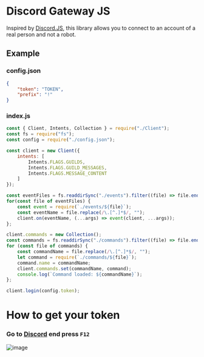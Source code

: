 # Discord Gateway JS
Inspired by [Discord.JS](https://github.com/discordjs/discord.js), this library allows you to connect to an account of a real person and not a robot.

## Example
### config.json
```json
{
    "token": "TOKEN",
    "prefix": "!"
}
```
### index.js
```js
const { Client, Intents, Collection } = require("./Client");
const fs = require("fs");
const config = require("./config.json");

const client = new Client({
    intents: [
        Intents.FLAGS.GUILDS,
        Intents.FLAGS.GUILD_MESSAGES,
        Intents.FLAGS.MESSAGE_CONTENT
    ]
});

const eventFiles = fs.readdirSync("./events").filter((file) => file.endsWith(".js"));
for(const file of eventFiles) {
    const event = require(`./events/${file}`);
    const eventName = file.replace(/\.[^.]*$/, "");
    client.on(eventName, (...args) => event(client, ...args));
};

client.commands = new Collection();
const commands = fs.readdirSync("./commands").filter((file) => file.endsWith(".js"));
for (const file of commands) {
    const commandName = file.replace(/\.[^.]*$/, "");
    let command = require(`./commands/${file}`);
    command.name = commandName;
    client.commands.set(commandName, command);
    console.log(`Command loaded: ${commandName}`);
};

client.login(config.token);
```
# How to get your token
### Go to [Discord](https://discord.com/app) end press `F12`
![image](https://user-images.githubusercontent.com/93871422/215302448-d383114b-1b6d-4d8d-83c7-9e6b81b365c4.png)
